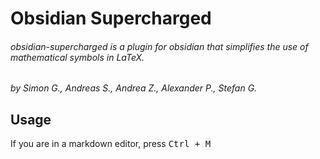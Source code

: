 # Obsidian Supercharged

###### obsidian-supercharged is a plugin for obsidian that simplifies the use of mathematical symbols in LaTeX.

*by Simon G., Andreas S., Andrea Z., Alexander P., Stefan G.*

## Usage
If you are in a markdown editor, press <kbd>Ctrl + M</kbd>